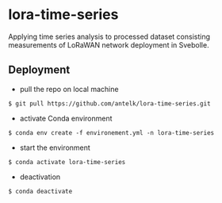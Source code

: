 # lora-time-series
Applying time series analysis to processed dataset consisting measurements of LoRaWAN network deployment in Svebolle.

## Deployment 

* pull the repo on local machine
```console
$ git pull https://github.com/antelk/lora-time-series.git
```

* activate Conda environment
```console
$ conda env create -f environement.yml -n lora-time-series
```

* start the environment 
```console
$ conda activate lora-time-series
```

* deactivation
```console
$ conda deactivate
```